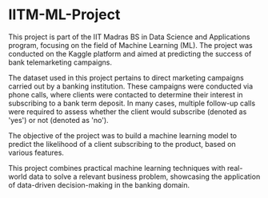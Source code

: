 # IITM-ML-Project
This project is part of the IIT Madras BS in Data Science and Applications program, focusing on the field of Machine Learning (ML). The project was conducted on the Kaggle platform and aimed at predicting the success of bank telemarketing campaigns.

The dataset used in this project pertains to direct marketing campaigns carried out by a banking institution. These campaigns were conducted via phone calls, where clients were contacted to determine their interest in subscribing to a bank term deposit. In many cases, multiple follow-up calls were required to assess whether the client would subscribe (denoted as 'yes') or not (denoted as 'no').

The objective of the project was to build a machine learning model to predict the likelihood of a client subscribing to the product, based on various features.

This project combines practical machine learning techniques with real-world data to solve a relevant business problem, showcasing the application of data-driven decision-making in the banking domain.
